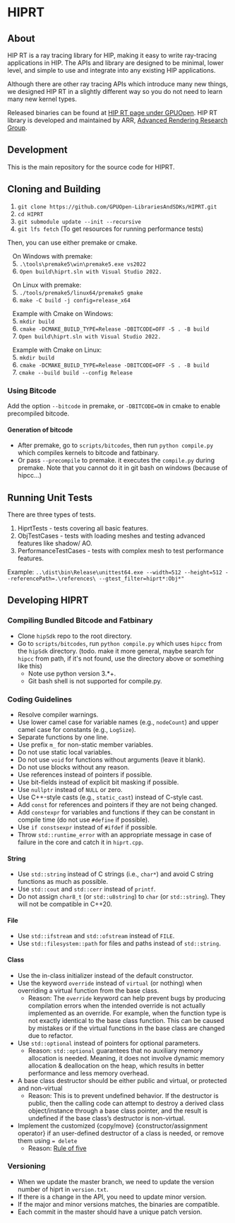 # HIPRT

## About 
HIP RT is a ray tracing library for HIP, making it easy to write ray-tracing applications in HIP. The APIs and library are designed to be minimal, lower level, and simple to use and integrate into any existing HIP applications.

Although there are other ray tracing APIs which introduce many new things, we designed HIP RT in a slightly different way so you do not need to learn many new kernel types.

Released binaries can be found at [HIP RT page under GPUOpen](https://gpuopen.com/hiprt/).
HIP RT library is developed and maintained by ARR, [Advanced Rendering Research Group](https://gpuopen.com/advanced-rendering-research/). 

## Development

This is the main repository for the source code for HIPRT.

## Cloning and Building 

1. `git clone https://github.com/GPUOpen-LibrariesAndSDKs/HIPRT.git`
2. `cd HIPRT`
3. `git submodule update --init --recursive`
4. `git lfs fetch` (To get resources for running performance tests)

Then, you can use either premake or cmake.

&nbsp;&nbsp;&nbsp;On Windows with premake:  
&nbsp;&nbsp;&nbsp;5. `.\tools\premake5\win\premake5.exe vs2022`  
&nbsp;&nbsp;&nbsp;6. `Open build\hiprt.sln with Visual Studio 2022.`  

&nbsp;&nbsp;&nbsp;On Linux with premake:  
&nbsp;&nbsp;&nbsp;5. `./tools/premake5/linux64/premake5 gmake`  
&nbsp;&nbsp;&nbsp;6. `make -C build -j config=release_x64`  

&nbsp;&nbsp;&nbsp;Example with Cmake on Windows:  
&nbsp;&nbsp;&nbsp;5. `mkdir build`  
&nbsp;&nbsp;&nbsp;6. `cmake -DCMAKE_BUILD_TYPE=Release -DBITCODE=OFF -S . -B build`  
&nbsp;&nbsp;&nbsp;7. `Open build\hiprt.sln with Visual Studio 2022.`  

&nbsp;&nbsp;&nbsp;Example with Cmake on Linux:  
&nbsp;&nbsp;&nbsp;5. `mkdir build`  
&nbsp;&nbsp;&nbsp;6. `cmake -DCMAKE_BUILD_TYPE=Release -DBITCODE=OFF -S . -B build`  
&nbsp;&nbsp;&nbsp;7. `cmake --build build --config Release`  

### Using Bitcode
Add the option `--bitcode` in premake, or `-DBITCODE=ON` in cmake to enable precompiled bitcode. 

#### Generation of bitcode
- After premake, go to `scripts/bitcodes`, then run `python compile.py` which compiles kernels to bitcode and fatbinary.
- Or pass `--precompile` to premake. it executes the `compile.py` during premake. Note that you cannot do it in git bash on windows (because of hipcc...)


## Running Unit Tests

There are three types of tests. 
1. HiprtTests           - tests covering all basic features.
2. ObjTestCases         - tests with loading meshes and testing advanced features like shadow/ AO.
3. PerformanceTestCases - tests with complex mesh to test performance features.

Example: `..\dist\bin\Release\unittest64.exe --width=512 --height=512 --referencePath=.\references\ --gtest_filter=hiprt*:Obj*" `

## Developing HIPRT

### Compiling Bundled Bitcode and Fatbinary 
- Clone `hipSdk` repo to the root directory.
- Go to `scripts/bitcodes`, run `python compile.py` which uses `hipcc` from the `hipSdk` directory. (todo. make it more general, maybe search for `hipcc` from path, if it's not found, use the directory above or something like this)
	- Note use python version 3.*+.
	- Git bash shell is not supported for compile.py.

### Coding Guidelines
- Resolve compiler warnings.
- Use lower camel case for variable names (e.g., `nodeCount`) and upper camel case for constants (e.g., `LogSize`).
- Separate functions by one line.
- Use prefix `m_` for non-static member variables.
- Do not use static local variables.
- Do not use `void` for functions without arguments (leave it blank).
- Do not use blocks without any reason.
- Use references instead of pointers if possible.
- Use bit-fields instead of explicit bit masking if possible.
- Use `nullptr` instead of `NULL` or zero.
- Use C++-style casts (e.g., `static_cast`) instead of C-style cast.
- Add `const` for references and pointers if they are not being changed.
- Add `constexpr` for variables and functions if they can be constant in compile time (do not use `#define` if possible).
- Use `if constsexpr` instead of `#ifdef` if possible.
- Throw `std::runtime_error` with an appropriate message in case of failure in the core and catch it in `hiprt.cpp`.

#### String
- Use `std::string` instead of C strings (i.e., `char*`) and avoid C string functions as much as possible.
- Use `std::cout` and `std::cerr` instead of `printf`.
- Do not assign `char8_t` (or `std::u8string`) to `char` (or `std::string`). They will not be compatible in C++20.

#### File
- Use `std::ifstream` and `std::ofstream` instead of `FILE`.
- Use `std::filesystem::path` for files and paths instead of `std::string`.

#### Class
- Use the in-class initializer instead of the default constructor.
- Use the keyword `override` instead of `virtual` (or nothing) when overriding a virtual function from the base class.
  - Reason: The `override` keyword can help prevent bugs by producing compilation errors when the intended override is not actually implemented as an override. For example, when the function type is not exactly identical to the base class function. This can be caused by mistakes or if the virtual functions in the base class are changed due to refactor.
- Use `std::optional` instead of pointers for optional parameters.
  - Reason: `std::optional` guarantees that no auxiliary memory allocation is needed. Meaning, it does not involve dynamic memory allocation & deallocation on the heap, which results in better performance and less memory overhead.
- A base class destructor should be either public and virtual, or protected and non-virtual
  - Reason: This is to prevent undefined behavior. If the destructor is public, then the calling code can attempt to destroy a derived class object/instance through a base class pointer, and the result is undefined if the base class’s destructor is non-virtual.
- Implement the customized {copy/move} {constructor/assignment operator} if an user-defined destructor of a class is needed, or remove them using `= delete`
  - Reason: [Rule of five](https://en.cppreference.com/w/cpp/language/rule_of_three)

### Versioning
- When we update the master branch, we need to update the version number of hiprt in `version.txt`.
- If there is a change in the API, you need to update minor version. 
- If the major and minor versions matches, the binaries are compatible. 
- Each commit in the master should have a unique patch version. 
